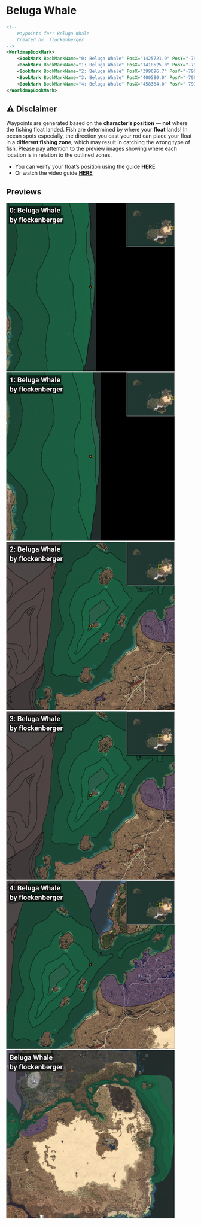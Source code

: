 # Beluga Whale
```xml
<!--
    Waypoints for: Beluga Whale
    Created by: flockenberger
-->
<WorldmapBookMark>
    <BookMark BookMarkName="0: Beluga Whale" PosX="1425721.9" PosY="-7907.695" PosZ="202277.5" />
    <BookMark BookMarkName="1: Beluga Whale" PosX="1418525.0" PosY="-7916.0" PosZ="209309.0" />
    <BookMark BookMarkName="2: Beluga Whale" PosX="399696.7" PosY="-7909.4785" PosZ="255219.66" />
    <BookMark BookMarkName="3: Beluga Whale" PosX="400580.0" PosY="-7901.0" PosZ="253003.0" />
    <BookMark BookMarkName="4: Beluga Whale" PosX="458384.0" PosY="-7916.0" PosZ="292347.0" />
</WorldmapBookMark>
```

## ⚠️ Disclaimer
Waypoints are generated based on the __**character’s position**__ — __not__ where the fishing float landed.
Fish are determined by where your **float** lands!
In ocean spots especially, the direction you cast your rod can place your float in a **different fishing zone**, which may result in catching the wrong type of fish.
Please pay attention to the preview images showing where each location is in relation to the outlined zones.

- You can verify your float’s position using the guide [**HERE**](https://flockenberger.github.io/bdo-fish-position/)
- Or watch the video guide [**HERE**](https://youtu.be/t-VXcRoNojk)

## Previews
<img src="./Beluga Whale_0_Preview.webp" width="450"/> <img src="./Beluga Whale_1_Preview.webp" width="450"/> <img src="./Beluga Whale_2_Preview.webp" width="450"/> <img src="./Beluga Whale_3_Preview.webp" width="450"/> <img src="./Beluga Whale_4_Preview.webp" width="450"/> <img src="./Beluga Whale_Preview.webp" width="450"/> 